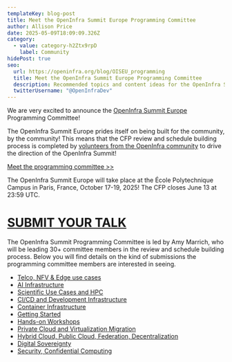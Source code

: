 ```yaml
---
templateKey: blog-post
title: Meet the OpenInfra Summit Europe Programming Committee
author: Allison Price
date: 2025-05-09T18:09:09.326Z
category:
  - value: category-h2Ztx9rpD
    label: Community
hidePost: true
seo:
  url: https://openinfra.org/blog/OISEU_programming
  title: Meet the OpenInfra Summit Europe Programming Committee
  description: Recommended topics and content ideas for the OpenInfra Summit Europe
  twitterUsername: "@OpenInfraDev"
---
```

We are very excited to announce the [OpenInfra Summit Europe](https://summit2025.openinfra.org/) Programming Committee!

The OpenInfra Summit Europe prides itself on being built for the community, by the community! This means that the CFP review and schedule building process is completed by [volunteers from the OpenInfra community](https://summit2025.openinfra.org/who-we-are/) to drive the direction of the OpenInfra Summit!

[Meet the programming committee >>](summit2025.openinfra.org/who-we-are/)

The OpenInfra Summit Europe will take place at the École Polytechnique Campus in Paris, France, October 17-19, 2025! The CFP closes June 13 at 23:59 UTC.

# [SUBMIT YOUR TALK](https://summit2025.openinfra.org/cfp/)

The OpenInfra Summit Programming Committee is led by Amy Marrich, who will be leading 30+ committee members in the review and schedule building process. Below you will find details on the kind of submissions the programming committee members are interested in seeing.

* [Telco, NFV & Edge use cases](https://openinfra.org/blog/OISEU_programming_telco_nfv_edge)
* [AI Infrastructure](https://openinfra.org/blog/OISEU_programming_AI)
* [Scientific Use Cases and HPC](https://openinfra.org/blog/OISEU_programming_hpc)
* [CI/CD and Development Infrastructure](https://openinfra.org/blog/OISEU_programming_cicd)
* [Container Infrastructure](https://openinfra.org/blog/OISEU_programming_container)
* [Getting Started](https://openinfra.org/blog/OISEU_programming_started)
* [Hands-on Workshops](https://openinfra.org/blog/OISEU_programming_workshop)
* [Private Cloud and Virtualization Migration](https://openinfra.org/blog/OISEU_programming_private)
* [Hybrid Cloud, Public Cloud, Federation, Decentralization](https://openinfra.org/blog/OISEU_programming_hybrid)
* [Digital Sovereignty](https://openinfra.org/blog/OISEU_programming_sovereignty)
* [Security, Confidential Computing](https://openinfra.org/blog/OISEU_programming_security)